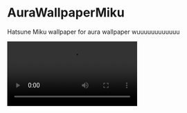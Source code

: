 ﻿# AuraWallpaperMiku
Hatsune Miku wallpaper for aura wallpaper wuuuuuuuuuuuu

![Miku_with_BG](MBG.mp4)

